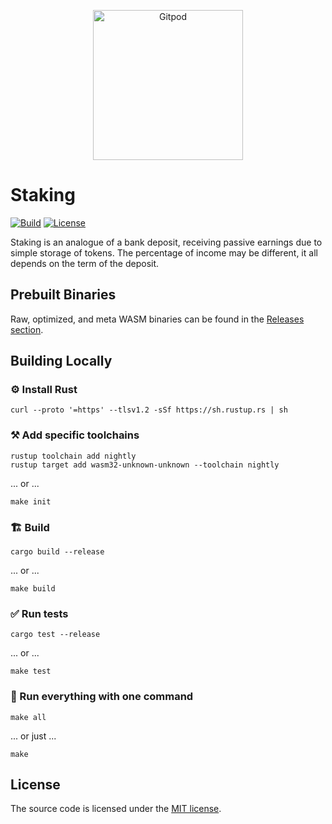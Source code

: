 <p align="center">
  <a href="https://gitpod.io/#https://github.com/gear-dapps/staking" target="_blank">
    <img src="https://gitpod.io/button/open-in-gitpod.svg" width="240" alt="Gitpod">
  </a>
</p>

# Staking

[![Build][build_badge]][build_href]
[![License][lic_badge]][lic_href]

[build_badge]: https://github.com/gear-dapps/staking/workflows/Build/badge.svg
[build_href]: https://github.com/gear-dapps/staking/actions/workflows/build.yml

[lic_badge]: https://img.shields.io/badge/License-MIT-success
[lic_href]: https://github.com/gear-dapps/staking/blob/master/LICENSE

<!-- Description starts here -->

Staking is an analogue of a bank deposit, receiving passive earnings due to simple storage of tokens. The percentage of income may be different, it all depends on the term of the deposit.

<!-- End of description -->

## Prebuilt Binaries

Raw, optimized, and meta WASM binaries can be found in the [Releases section](https://github.com/gear-dapps/staking/releases).

## Building Locally

### ⚙️ Install Rust

```shell
curl --proto '=https' --tlsv1.2 -sSf https://sh.rustup.rs | sh
```

### ⚒️ Add specific toolchains

```shell
rustup toolchain add nightly
rustup target add wasm32-unknown-unknown --toolchain nightly
```

... or ...

```shell
make init
```

### 🏗️ Build

```shell
cargo build --release
```

... or ...

```shell
make build
```

### ✅ Run tests

```shell
cargo test --release
```

... or ...

```shell
make test
```

### 🚀 Run everything with one command

```shell
make all
```

... or just ...

```shell
make
```

## License

The source code is licensed under the [MIT license](LICENSE).
